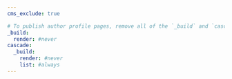 ```yaml
---
cms_exclude: true

# To publish author profile pages, remove all of the `_build` and `cascade` settings below.
_build:
  render: #never
cascade:
  _build:
    render: #never
    list: #always
---
```

